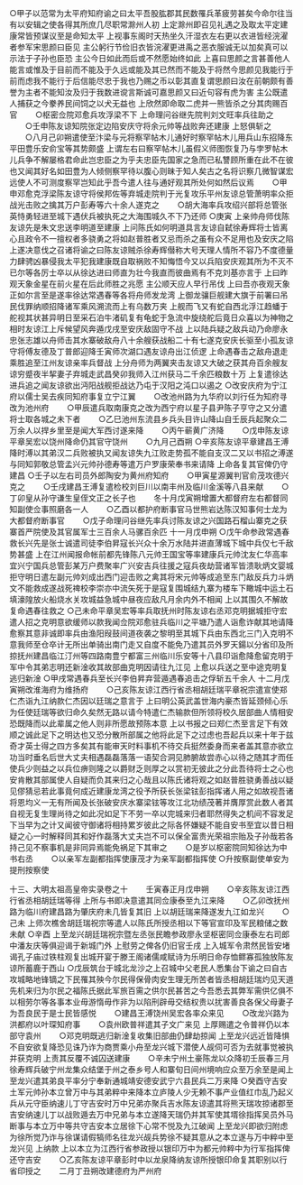 <!-- { "loadSidebar": true } -->
○甲子以范常为太平府知府谕之曰太平吾股肱郡其民数罹兵革疲劳甚矣今命尔往当有以安辑之使各得其所庶几尽职常滁州人初  上定滁州即召见礼遇之及取太平定建康常皆预谋议至是命知太平  上视事东阁时天热坐久汗湿衣左右更以衣进皆经浣濯者参军宋思颜曰臣见  主公躬行节俭旧衣皆浣濯更进禹之恶衣服诚无以加矣真可以示法于子孙也臣恐  主公今日如此而后或不然愿始终如此  上喜曰思颜之言甚善他人能言或惟及于目前而不能及于久远或能及其已然而不能及于将然今思颜见我能行于前而虑我不能行于后信能尽忠于我也乃赐之币以彰其直复谓思颜曰汝在前朝颇有善誉为主者不能知汝及归于我数进谠言斯诚可嘉思颜又曰近句容有虎为害  主公既遣人捕获之今豢养民间饲之以犬无益也  上欣然即命取二虎并一熊皆杀之分其肉赐百官
　　○枢密佥院邓愈兵攻浮梁不下  上命理问谷继先院判刘文旺率兵往助之
　　○壬申陈友谅知院张定边陷安庆守将余元帅等战败奔还建康  上怒俱斩之
　　○八月己卯朔遣使至汴梁与元将察罕帖木儿通好时察罕帖木儿用兵山东招降东平田豊乐安俞宝等其势颇盛  上谓左右曰察罕帖木儿虽假义师图恢复乃与孛罗帖木儿兵争不解屡格君命此岂忠臣之为乎夫忠臣先国家之急而已私讐顾所重在此不在彼也又闻其好名如田豊为人倾侧察罕待以腹心则昧于知人矣古之名将识察几微智谋宏远使人不可测度察罕岂知此乎吾今遣人往与通好观其所处何如然后议焉
　　○甲申邓愈克浮梁陈友谅守将侯邦佐等弃城走院判于光复攻乐平州友谅总管萧明率众拒战光击败之擒其万户彭寿等六十余人遂克之
　　○胡大海率兵攻绍兴部将总管张英恃勇轻进至城下遇伏兵被执死之大海围城久不下乃还师
○庚寅  上亲帅舟师伐陈友谅先是朱文忠送李明道至建康  上问陈氏如何明道具言友谅自弑徐寿辉将士皆离心且政令不一擅权者多骁勇之将如赵普胜者又忌而杀之虽有众不足用也及安庆之陷  上遂决意伐之召诸将谕之曰陈友谅贼杀徐寿辉僣称大号天理人情所不容乃不度德量力肆骋凶暴侵我太平犯我建康既自取祸败不知悔悟今又以兵陷安庆观其所为不灭不已尔等各厉士卒以从徐达进曰师直为壮今我直而彼曲焉有不克刘基亦言于  上曰昨观天象金星在前火星在后此师胜之兆愿  主公顺天应人早行吊伐  上曰吾亦夜观天象正如尔言至是遂率徐达常遇春等各将舟师发龙湾  上御龙骧巨舰建大旗于前署曰吊民伐罪纳顺招降诸军乘风溯流而上有乌数万夹  上舰而飞又有蛇自西北浮江趋蟠于舵视其状甚异明日至采石泊牛渚矶复有龟蛇于急流中旋绕舵后竟日众喜以为神物之相时友谅江上斥候望风奔遁戊戌至安庆敌固守不战  上以陆兵疑之敌兵动乃命廖永忠张志雄以舟师击其水寨破敌舟八十余艘获战船二十有七遂克安庆长驱至小孤友谅守将傅友德及丁普郎迎降壬寅师次湖口遇友谅舟出江侦逻  上命遇春击之敌舟退走乘胜追至江州友谅亲率兵督战  上分舟师为两翼夹击友谅又大破之获其舟百余艘友谅穷蹙夜半挈妻子弃城走武昌癸卯我师入江州获马二千余匹粮数十万  上复遣徐达进兵追之闻友谅欲出沔阳战舰拒战达乃屯于汉阳之沌口以遏之
○改安庆府为宁江府以儒士吴去疾同知府事复立宁江翼
　　○改池州路为九华府以刘行任为知府寻改为池州府
　　○甲辰遣兵取南康克之改为西宁府以星子县尹陈子亨守之又分遣将士取各城之未下者
　　○乙巳池州东流县乡兵头目许山降山自壬辰兵起聚众二万余人以捍乡里至是闻大军西讨遂来降
　　○丙午蕲黄广济降
　　○戊申陈友谅平章吴宏以饶州降命仍其官守饶州
　　○九月己酉朔
○辛亥陈友谅平章建昌王溥降时溥以其弟汉二兵败被执又闻友谅失九江败走势孤不能自支汉二又以书招之溥遂与同知郭敬总管孟兴元帅孙德寿等遣万户罗康荣奉书来请降  上命各复其官俾仍守建昌
○壬子以左右司员外郎陶安为黄州府知府
　　○甲寅星源翼判官俞茂攻德兴克之
　　○壬戌建昌王溥复遣检校刘巨川以南丰州及临川金溪等八县来献
　　○丁卯皇从孙守谦生皇侄文正之长子也
　　冬十月戊寅朔增置大都督府左右都督同知副使佥事照磨各一人
　　○乙酉以都护府断事官马世熊岩达陈汉知事何士龙为大都督府断事官
　　○戊子命理问谷继先率兵讨陈友谅之兴国路石榴山寨克之获寨首严院使及其官属军士三百余人马骡百余匹
十一月戊申朔
○戊午命参政常遇春救长兴先是张士诚遣司徒李伯昇寇长兴众十余万水陆并进直薄城下城中兵仅七千敌势甚盛  上在江州闻报命帐前都先锋陈八元帅王国宝等率建康兵元帅沈友仁华高率宜兴宁国兵总管彭某万户费聚率广兴安吉兵往援之寇兵夜劫营诸军皆溃耿炳文婴城拒守明日遣左副元帅刘成出西门迎击败之禽其将宋元帅等成追至东门敌反兵力斗炳文不能救成遂战死禆校李崇亦中流矢死于是寇复围城结九寨为楼车下瞰城中运土石填濠隍放火船烧水关攻城益急城中昼夜应敌凡月余内外不相闻  上以其围久不解故复命遇春往救之
○己未命平章吴宏等率兵取抚州时陈友谅右丞邓克明据城拒守宏遣人招之克明意欲缓师以款我闻佥院邓愈驻兵临川之平塘乃遣人诣愈诈献其地请降愈察其意非诚即率兵由渔阳叚鼓间道夜袭之黎明至其城下兵由东西北三门入克明不意我师至仓卒计无所出单骑出南门走又自度不能免乃遣其员外罗天鍚以分省印及所掠抚州建昌临江汀州等四路南豊宁都富三州临川乐安等十八县印诣愈降愈留克明于军中令其弟志明还新淦收其故部曲克明因请往九江见  上愈以兵送之至中途克明复逃归新淦
○甲戌常遇春兵至长兴李伯昇弃营遁遇春追击之俘斩五千余人
十二月戊寅朔改淮海府为维扬府
　　○己亥陈友谅江西行省丞相胡廷瑞平章祝宗遣宣使郑仁杰诣九江纳款仁杰因以廷瑞之意言于  上曰明公英武盖世海内豪杰皆延颈倾心乐为任使廷瑞等欲归命久矣然无路以请今特遣仁杰输款但所领将校久居部曲人情相安恐既降而以此辈属之他人则非所愿故预陈本意  上以书报之曰郑仁杰至言足下有效顺之诚此足下之明达也又恐分散所部属之他将此足下之过虑也吾起兵以来十年于兹奇才英士得之四方多矣其有能审天时料事机不待交兵挺然委身而来者盖其意亦欲立功当时垂名后世大丈夫相遇磊磊落落一语契合洞见肺腑故尝赤心以待之随其才而任使兵少则益之以兵位痹则隆之以爵财乏则厚之以赏初无彼此之分此吾待将士之心也安肯散其部属使人自疑而负其来归之心哉且以陈氏诸将观之如赵普胜骁勇善战以疑见僇猜忌若此事竟何成近建康龙湾之役予所获长张梁铉彭指挥诸人用之如故视吾诸将恩均义一无有所闻及长张破安庆水寨梁铉等攻江北功绩茂著并膺厚赏此数人者其自视无复生理尚待之如此况如足下不劳一卒以完城来归者耶然得失之机间不容发足下当早为之计又闻彼守御诸将相持累岁彼此之际各怀嫌疑不能自安书至宜以昔日相疑之心一时解释同其和好作磊落大丈夫岂不可以保全富贵光荣祖宗贻及子孙哉若各持己见不察事机是非同异焉能免祸足下其审之
　　○是岁以枢密院同知徐达为中书右丞
　　○以亲军左副都指挥使康茂才为亲军副都指挥使
○升按察副使单安为提刑按察使

十三、大明太祖高皇帝实录卷之十
　　壬寅春正月戊申朔
　　○辛亥陈友谅江西行省丞相胡廷瑞等得  上所与书即决意遣其同佥康泰至九江来降
　　○乙卯改抚州路为临川府建昌路为肇庆府未几皆复其旧  上以胡廷瑞来降遂发九江如龙兴
　　○己未  上师次樵舍胡廷瑞祝宗等遣人以陈氏所授丞相以下等官宣印及军民粮储之数未献
○辛酉  上至龙兴胡廷瑞祝宗暨左丞张民瞻参政廖永坚枢密同佥康泰左右司郎中潘友庆等俱迎谒于新城门外  上慰劳之俾各仍旧官壬戌  上入城军令肃然民皆安堵谒孔子庙过铁柱观复出城开宴于滕王阁诸儒咸赋诗为乐明日命存恤鳏寡孤独放陈友谅所蓄鹿于西山
○戊辰筑台于城北龙沙之上召城中父老民人悉集台下谕之曰自古攻城略地锋镝之下民罹其殃今尔民得保骨肉安生理无所苦者皆丞相胡廷瑞灼见天道先机来归为尔民之福陈氏据此军旅百需之供尔民甚苦之今吾悉去其弊军需供亿俱不以相劳尔等各事本业毋游惰毋作非为以陷刑辟毋交结权贵以扰害善良各保父母妻子为吾良民于是士民皆感悦
　　○建昌王溥饶州吴宏各率众来见
　　○改龙兴路为洪都府以叶琛知府事
　　○袁州欧普祥遣其子文广来见  上厚赐遣之令普祥仍以本部守袁州
　　○邓克明既逃归新淦复收集旧部曲仍肆劫掠闻  上至龙兴远近皆降惧不自安欲复降恐见诛乃诈为商贾乘小舟至龙兴城下潜使人觇伺可否为去就事觉被执并获克明  上责其反覆不诚囚送建康
　　○辛未宁州土豪陈龙以众降初壬辰春三月徐寿辉兵破宁州龙集众结堡于州之泰乡号人和寨旬日间州境响应众至万余至是闻上至龙兴遣其弟良平率分宁奉新通城靖安德安武宁六县民兵二万来降
○癸酉守吉安土军元帅孙本立曾万中与其弟粹中来降本立庐陵人少无赖不事产业值红巾乱乃起义兵从元守臣纳速儿丁守吉安时万中兄弟亦聚兵吉水陈友谅遣其将熊天瑞攻掠诸郡至吉安纳速儿丁以战败遁去万中兄弟与本立遂降天瑞仍并其军使其壻徐指挥吴员外马断事与本立万中等共守吉安本立居徐下心常不悦及九江破闻  上至龙兴即欲归附虑为徐所觉乃诈与徐谋请假犒师名往龙兴觇兵势徐不疑其意从之本立遂与万中粹中至龙兴见  上纳款  上以本立为江西行省参政授以银印万中为都元帅粹中为行军指挥俾还守吉安
　　○乙亥陈友谅平章彭时中以龙泉降纳友谅所授银印命复其职别以行省印授之
　　二月丁丑朔改建德府为严州府
